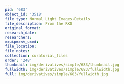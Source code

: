 ```yaml
---
pid: '683'
object_id: '3518'
file_type: Normal Light Images›Details
file_description: From the RKD
original_format:
research_date:
researchers:
equipment_used:
file_location:
file_notes:
collection: curatorial_files
order: '248'
thumbnail: img/derivatives/simple/683/thumbnail.jpg
fullwidth: img/derivatives/simple/683/fullwidth.jpg
full: img/derivatives/simple/683/fullwidth.jpg
---
```

